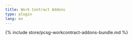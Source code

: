 ```yaml
---
title: Work Contract Addons
type: plugin
lang: en
---
```


{% include store/pcsg-workcontract-addons-bundle.md %}

